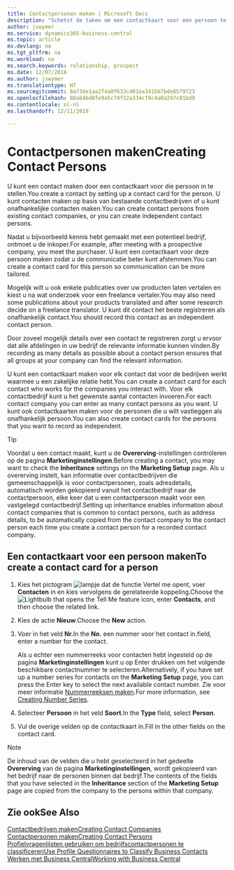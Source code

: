 ```yaml
---
title: Contactpersonen maken | Microsoft Docs
description: "Schetst de taken om een contactkaart voor een persoon te maken, bijvoorbeeld een prospect of leverancier, om de relatie te helpen definiëren en communicatie af te stemmen."
author: jswymer
ms.service: dynamics365-business-central
ms.topic: article
ms.devlang: na
ms.tgt_pltfrm: na
ms.workload: na
ms.search.keywords: relationship, prospect
ms.date: 12/07/2018
ms.author: jswymer
ms.translationtype: HT
ms.sourcegitcommit: 8a73de1aa2f4a0f633c401ea341bb7bde6579723
ms.openlocfilehash: 80ab4bd8fe9a5c74f52a334cf8c4a0a297c01bd9
ms.contentlocale: nl-nl
ms.lasthandoff: 12/11/2018

---
```

# <a name="creating-contact-persons"></a><span data-ttu-id="d7b08-103">Contactpersonen maken</span><span class="sxs-lookup"><span data-stu-id="d7b08-103">Creating Contact Persons</span></span>
<span data-ttu-id="d7b08-104">U kunt een contact maken door een contactkaart voor die persoon in te stellen.</span><span class="sxs-lookup"><span data-stu-id="d7b08-104">You create a contact by setting up a contact card for the person.</span></span> <span data-ttu-id="d7b08-105">U kunt contacten maken op basis van bestaande contactbedrijven of u kunt onafhankelijke contacten maken.</span><span class="sxs-lookup"><span data-stu-id="d7b08-105">You can create contact persons from existing contact companies, or you can create independent contact persons.</span></span>

<span data-ttu-id="d7b08-106">Nadat u bijvoorbeeld kennis hebt gemaakt met een potentieel bedrijf, ontmoet u de inkoper.</span><span class="sxs-lookup"><span data-stu-id="d7b08-106">For example, after meeting with a prospective company, you meet the purchaser.</span></span> <span data-ttu-id="d7b08-107">U kunt een contactkaart voor deze persoon maken zodat u de communicatie beter kunt afstemmen.</span><span class="sxs-lookup"><span data-stu-id="d7b08-107">You can create a contact card for this person so communication can be more tailored.</span></span>

<span data-ttu-id="d7b08-108">Mogelijk wilt u ook enkele publicaties over uw producten laten vertalen en kiest u na wat onderzoek voor een freelance vertaler.</span><span class="sxs-lookup"><span data-stu-id="d7b08-108">You may also need some publications about your products translated and after some research decide on a freelance translator.</span></span> <span data-ttu-id="d7b08-109">U kunt dit contact het beste registreren als onafhankelijk contact.</span><span class="sxs-lookup"><span data-stu-id="d7b08-109">You should record this contact as an independent contact person.</span></span>

<span data-ttu-id="d7b08-110">Door zoveel mogelijk details over een contact te registreren zorgt u ervoor dat alle afdelingen in uw bedrijf de relevante informatie kunnen vinden.</span><span class="sxs-lookup"><span data-stu-id="d7b08-110">By recording as many details as possible about a contact person ensures that all groups at your company can find the relevant information.</span></span>

<span data-ttu-id="d7b08-111">U kunt een contactkaart maken voor elk contact dat voor de bedrijven werkt waarmee u een zakelijke relatie hebt.</span><span class="sxs-lookup"><span data-stu-id="d7b08-111">You can create a contact card for each contact who works for the companies you interact with.</span></span> <span data-ttu-id="d7b08-112">Voor elk contactbedrijf kunt u het gewenste aantal contacten invoeren.</span><span class="sxs-lookup"><span data-stu-id="d7b08-112">For each contact company you can enter as many contact persons as you want.</span></span> <span data-ttu-id="d7b08-113">U kunt ook contactkaarten maken voor de personen die u wilt vastleggen als onafhankelijk persoon.</span><span class="sxs-lookup"><span data-stu-id="d7b08-113">You can also create contact cards for the persons that you want to record as independent.</span></span>

> [!TIP]  
>   <span data-ttu-id="d7b08-114">Voordat u een contact maakt, kunt u de **Overerving**-instellingen controleren op de pagina **Marketinginstellingen**.</span><span class="sxs-lookup"><span data-stu-id="d7b08-114">Before creating a contact, you may want to check the **Inheritance** settings on the **Marketing Setup** page.</span></span> <span data-ttu-id="d7b08-115">Als u overerving instelt, kan informatie over contactbedrijven die gemeenschappelijk is voor contactpersonen, zoals adresdetails, automatisch worden gekopieerd vanuit het contactbedrijf naar de contactpersoon, elke keer dat u een contactpersoon maakt voor een vastgelegd contactbedrijf.</span><span class="sxs-lookup"><span data-stu-id="d7b08-115">Setting up inheritance enables information about contact companies that is common to contact persons, such as address details, to be automatically copied from the contact company to the contact person each time you create a contact person for a recorded contact company.</span></span>

## <a name="to-create-a-contact-card-for-a-person"></a><span data-ttu-id="d7b08-116">Een contactkaart voor een persoon maken</span><span class="sxs-lookup"><span data-stu-id="d7b08-116">To create a contact card for a person</span></span>
1. <span data-ttu-id="d7b08-117">Kies het pictogram ![lampje dat de functie Vertel me opent](media/ui-search/search_small.png "Vertel me wat u wilt doen"), voer **Contacten** in en kies vervolgens de gerelateerde koppeling.</span><span class="sxs-lookup"><span data-stu-id="d7b08-117">Choose the ![Lightbulb that opens the Tell Me feature](media/ui-search/search_small.png "Tell me what you want to do") icon, enter **Contacts**, and then choose the related link.</span></span>
2. <span data-ttu-id="d7b08-118">Kies de actie **Nieuw**.</span><span class="sxs-lookup"><span data-stu-id="d7b08-118">Choose the **New** action.</span></span>
3. <span data-ttu-id="d7b08-119">Voer in het veld **Nr.**</span><span class="sxs-lookup"><span data-stu-id="d7b08-119">In the **No.**</span></span> <span data-ttu-id="d7b08-120">een nummer voor het contact in.</span><span class="sxs-lookup"><span data-stu-id="d7b08-120">field, enter a number for the contact.</span></span>

    <span data-ttu-id="d7b08-121">Als u echter een nummerreeks voor contacten hebt ingesteld op de pagina **Marketinginstellingen** kunt u op Enter drukken om het volgende beschikbare contactnummer te selecteren.</span><span class="sxs-lookup"><span data-stu-id="d7b08-121">Alternatively, if you have set up a number series for contacts on the **Marketing Setup** page, you can press the Enter key to select the next available contact number.</span></span> <span data-ttu-id="d7b08-122">Zie voor meer informatie [Nummerreeksen maken](ui-create-number-series.md).</span><span class="sxs-lookup"><span data-stu-id="d7b08-122">For more information, see [Creating Number Series](ui-create-number-series.md).</span></span>
4. <span data-ttu-id="d7b08-123">Selecteer **Persoon** in het veld **Soort**.</span><span class="sxs-lookup"><span data-stu-id="d7b08-123">In the **Type** field, select **Person**.</span></span>
5. <span data-ttu-id="d7b08-124">Vul de overige velden op de contactkaart in.</span><span class="sxs-lookup"><span data-stu-id="d7b08-124">Fill in the other fields on the contact card.</span></span>

> [!NOTE]  
>   <span data-ttu-id="d7b08-125">De inhoud van de velden die u hebt geselecteerd in het gedeelte **Overerving** van de pagina **Marketinginstellingen**, wordt gekopieerd van het bedrijf naar de personen binnen dat bedrijf.</span><span class="sxs-lookup"><span data-stu-id="d7b08-125">The contents of the fields that you have selected in the **Inheritance** section of the **Marketing Setup** page are copied from the company to the persons within that company.</span></span>

## <a name="see-also"></a><span data-ttu-id="d7b08-126">Zie ook</span><span class="sxs-lookup"><span data-stu-id="d7b08-126">See Also</span></span>
[<span data-ttu-id="d7b08-127">Contactbedrijven maken</span><span class="sxs-lookup"><span data-stu-id="d7b08-127">Creating Contact Companies</span></span>](marketing-create-contact-companies.md)  
[<span data-ttu-id="d7b08-128">Contactpersonen maken</span><span class="sxs-lookup"><span data-stu-id="d7b08-128">Creating Contact Persons</span></span>](marketing-create-contact-persons.md)  
[<span data-ttu-id="d7b08-129">Profielvragenlijsten gebruiken om bedrijfscontactpersonen te classificeren</span><span class="sxs-lookup"><span data-stu-id="d7b08-129">Use Profile Questionnaires to Classify Business Contacts</span></span>](marketing-create-contact-profile-questionnaire.md)  
[<span data-ttu-id="d7b08-130">Werken met Business Central</span><span class="sxs-lookup"><span data-stu-id="d7b08-130">Working with Business Central</span></span>](ui-work-product.md)

